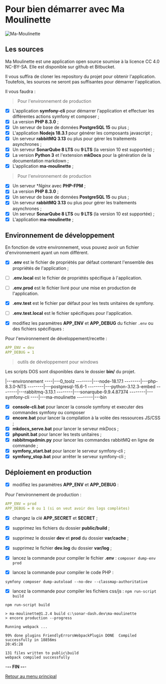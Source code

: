 # Pour bien démarrer avec Ma Moulinette

![Ma-Moulinette](/assets/images/home/home-000.jpg)

## Les sources

Ma Moulinette est une application open source soumise à la licence CC 4.0 NC-BY-SA. Elle est disponible sur github et Bitbucket.

Il vous suffira de cloner les repository du projet pour obtenir l'application. Toutefois, les sources ne seront pas suffisantes pour démarrer l'application.

Il vous faudra :

> Pour l'environnement de production

- [x] L'application **symfony-cli** pour démarrer l'application et effectuer les différentes actions symfony et composer ;
- [x] La version **PHP 8.3.0** ;
- [x] Un serveur de base de données **PostgreSQL 15** ou plus ;
- [x] L'application **Nodejs 18.3.1** pour générer les composants javascript ;
- [x] Un serveur **rabbitMQ 3.13** ou plus pour gérer les traitements asynchrones ;
- [x] Un serveur **SonarQube 8 LTS** ou **9 LTS** (la version 10 est supportée) ;
- [x] La version **Python 3** et l'extension **mkDocs** pour la génération de la documentation markdown ;
- [x] L'application **ma-moulinette** ;

> Pour l'environnement de production

- [x] Un serveur **Nginx* avec **PHP-FPM** ;
- [x] La version **PHP 8.3.0** ;
- [x] Un serveur de base de données **PostgreSQL 15** ou plus ;
- [x] Un serveur **rabbitMQ 3.13** ou plus pour gérer les traitements asynchrones ;
- [x] Un serveur **SonarQube 8 LTS** ou **9 LTS** (la version 10 est supportée) ;
- [x] L'application **ma-moulinette** ;

## Environnement de développement

En fonction de votre environnement, vous pouvez avoir un fichier d'environnement ayant un nom différent.

- [x] **.env** est le fichier de propriétés par défaut contenant l'ensemble des propriétés de l'application ;
- [ ] **.env.local** est le fichier de propriétés spécifique à l'application.
- [ ] **.env.prod** est le fichier livré pour une mise en production de l'application.
- [x] **.env.test** est le fichier par défaut pour les tests unitaires de symfony.
- [ ] **.env.test.local** est le fichier spécifiques pour l'application.


- [x] modifiez les paramètres **APP_ENV** et **APP_DEBUG** du fichier `.env` ou des fichiers spécifiques :

Pour l'environnement de développement/recette :

```yaml
APP_ENV = dev
APP_DEBUG = 1
```

> outils de développement pour windows

Les scripts DOS sont disponibles dans le dossier **bin/** du projet.

|---environnement
----|---0_toolz
--------|---node-18.17.1
--------|---php-8.3.0-NTS
--------|---postgresql-15.6-1
--------|---python-3.12.3-embed
--------|---rabbitmq-3.13.1
--------|---sonarqube-9.9.4.87374
--------|---symfony-cli
----|---ma-moulinette
--------|---bin

- [x] **console-cli.bat** pour lancer la console symfony et executer des commandes symfony ou composer
- [x] **encore.bat** pour lancer la compilation à la volée des ressources JS/CSS ;
- [x] **mkdocs_serve.bat** pour lancer le serveur mkDocs ;
- [x] **phpunit.bat** pour lancer les tests unitaires ;
- [x] **rabbitmqadmin.py** pour lancer les commandes rabbitMQ en ligne de commande ;
- [x] **symfony_start.bat** pour lancer le serveur symfony-cli ;
- [x] **symfony_stop.bat** pour arrêter le serveur symfony-cli ;

## Déploiement en production

- [x] modifiez les paramètres **APP_ENV** et **APP_DEBUG** :

Pour l'environnement de production :

```yaml
APP_ENV = prod
APP_DEBUG = 0 ou 1 (si on veut avoir des logs complètes)
```

- [x] changez la clé **APP_SECRET** et **SECRET** ;

- [x] supprimez les fichiers du dossier **public/build** ;
- [x] supprimez le dossier **dev** et **prod** du dossier **var/cache** ;
- [x] supprimez le fichier **dev.log** du dossier **var/log** ;
- [x] lancez la commande pour compiler le fichier **.env** :  `composer dump-env prod`
- [x] lancez la commande pour compiler le code PHP :

```plaintext
symfony composer dump-autoload --no-dev --classmap-authoritative
```

- [x] lancez la commande pour compiler les fichiers css/js :  `npm run-script build`

```plaintext
npm run-script build

> ma-moulinette@1.2.4 build c:\sonar-dash.dev\ma-moulinette
> encore production --progress

Running webpack ...

99% done plugins FriendlyErrorsWebpackPlugin DONE  Compiled successfully in 18856ms                                           20:45:28

131 files written to public\build
webpack compiled successfully
```

-**-- FIN --**-

[Retour au menu principal](/index.html)
